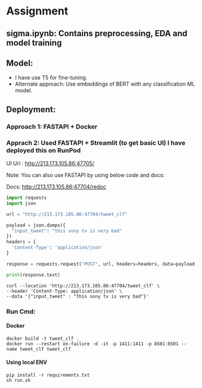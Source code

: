 # Assignment
## sigma.ipynb: Contains preprocessing, EDA and model training
## Model:
- I have use T5 for fine-tuning.
- Alternate approach: Use embeddings of BERT with any classification ML model.

## Deployment:
### Approach 1: FASTAPI + Docker
  
### Apprach 2: Used FASTAPI + Streamlit (to get basic UI) I have deployed this on RunPod 

UI Url : http://213.173.105.86:47705/

Note: You can also use FASTAPI by using below code and docs:

Docs: http://213.173.105.86:47704/redoc

```python 
import requests
import json

url = "http://213.173.105.86:47704/tweet_clf"

payload = json.dumps({
  "input_tweet": "this sony tv is very bad"
})
headers = {
  'Content-Type': 'application/json'
}

response = requests.request("POST", url, headers=headers, data=payload)

print(response.text)

```

```console
curl --location 'http://213.173.105.86:47704/tweet_clf' \
--header 'Content-Type: application/json' \
--data '{"input_tweet" : "this sony tv is very bad"}'
```

### Run Cmd:
#### Docker

```console
docker build -t tweet_clf .
docker run --restart on-failure -d -it -p 1411:1411 -p 8501:8501 --name tweet_clf tweet_clf
```

#### Using local ENV
```console
pip install -r requirements.txt
sh run.sh
```
